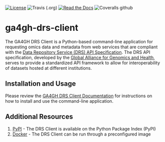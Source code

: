 [![License](https://img.shields.io/badge/License-MIT-blue.svg?style=flat-square)](https://mit-license.org/)
![Travis (.org)](https://img.shields.io/travis/ga4gh/ga4gh-drs-client?style=flat-square)
[![Read the Docs](https://img.shields.io/readthedocs/ga4gh-drs-client.svg?style=flat-square)](https://ga4gh-drs-client.readthedocs.io/en/latest/)
![Coveralls github](https://img.shields.io/coveralls/github/ga4gh/ga4gh-drs-client)

# ga4gh-drs-client

The GA4GH DRS Client is a Python-based command-line application for requesting
omics data and metadata from web services that are compliant with the [Data Repository Service (DRS) API Specification](https://github.com/ga4gh/data-repository-service-schemas). The DRS API specification, developed
by the [Global Alliance for Genomics and Health](https://www.ga4gh.org/), serves to provide a standardized
API framework to allow for interoperability of datasets hosted at different
institutions.

## Installation and Usage

Please review the [GA4GH DRS Client Documentation](https://ga4gh-drs-client.readthedocs.io/en/latest/) for instructions on how to install and use the command-line application.

## Additional Resources

1. [PyPI](https://pypi.org/project/ga4gh-drs-client/) - The DRS Client is 
available on the Python Package Index (PyPI)
2. [Docker](https://hub.docker.com/r/jbadams/ga4gh-drs-client) - The DRS Client
can be run through a preconfigured image
